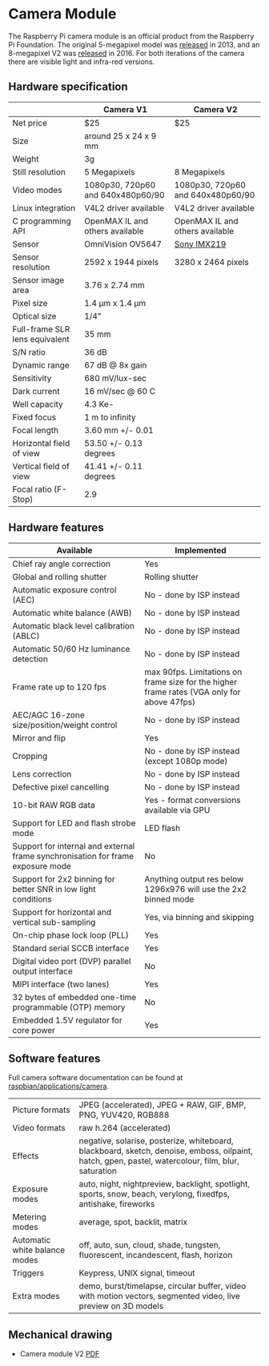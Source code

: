 # Camera Module

The Raspberry Pi camera module is an official product from the Raspberry Pi Foundation. The original 5-megapixel model was [released](https://www.raspberrypi.org/blog/camera-board-available-for-sale/) in 2013, and an 8-megapixel V2 was [released](https://www.raspberrypi.org/blog/new-8-megapixel-camera-board-sale-25/) in 2016. For both iterations of the camera there are visible light and infra-red versions.

## Hardware specification

| | Camera V1 | Camera V2 |
| --- | --- | --- |
| Net price | $25 | $25 |
| Size | around 25 x 24 x 9 mm | |
| Weight | 3g | |
| Still resolution | 5 Megapixels | 8 Megapixels |
| Video modes | 1080p30, 720p60 and 640x480p60/90 | 1080p30, 720p60 and 640x480p60/90 |
| Linux integration | V4L2 driver available | V4L2 driver available |
| C programming API | OpenMAX IL and others available | OpenMAX IL and others available |
| Sensor | OmniVision OV5647 | [Sony IMX219](http://www.sony.net/Products/SC-HP/new_pro/april_2014/imx219_e.html) |
| Sensor resolution | 2592 x 1944 pixels | 3280 x 2464 pixels |
| Sensor image area | 3.76 x 2.74 mm | |
| Pixel size | 1.4 µm x 1.4 µm | |
| Optical size	| 1/4" | |
| Full-frame SLR lens equivalent | 35 mm | |
| S/N ratio | 36 dB | |
| Dynamic range | 67 dB @ 8x gain | |
| Sensitivity | 680 mV/lux-sec | |
| Dark current | 16 mV/sec @ 60 C | |
| Well capacity | 4.3 Ke- | |
| Fixed focus | 1 m to infinity | |
| Focal length | 3.60 mm +/- 0.01 | |
| Horizontal field of view | 53.50  +/- 0.13 degrees | |
| Vertical field of view | 41.41 +/- 0.11 degrees | |
| Focal ratio (F-Stop) | 2.9 | |

## Hardware features

| Available | Implemented |
| --- | --- |
| Chief ray angle correction | Yes |
| Global and rolling shutter | Rolling shutter |
| Automatic exposure control (AEC) | No - done by ISP instead |
| Automatic white balance (AWB) | No - done by ISP instead |
| Automatic black level calibration (ABLC) | No - done by ISP instead |
| Automatic 50/60 Hz luminance detection | No - done by ISP instead |
| Frame rate up to 120 fps | max 90fps. Limitations on frame size for the higher frame rates (VGA only for above 47fps) |
| AEC/AGC 16-zone size/position/weight control | No - done by ISP instead |
| Mirror and flip | Yes |
| Cropping | No - done by ISP instead (except 1080p mode) |
| Lens correction | No - done by ISP instead |
| Defective pixel cancelling | No - done by ISP instead |
| 10-bit RAW RGB data | Yes - format conversions available via GPU |
| Support for LED and flash strobe mode | LED flash |
| Support for internal and external frame synchronisation for frame exposure mode | No |
| Support for 2x2 binning for better SNR in low light conditions | Anything output res below 1296x976 will use the 2x2 binned mode |
| Support for horizontal and vertical sub-sampling | Yes, via binning and skipping |
| On-chip phase lock loop (PLL) | Yes |
| Standard serial SCCB interface | Yes |
| Digital video port (DVP) parallel output interface | No |
| MIPI interface (two lanes) | Yes |
| 32 bytes of embedded one-time programmable (OTP) memory | No |
| Embedded 1.5V regulator for core power | Yes |

## Software features

Full camera software documentation can be found at [raspbian/applications/camera](../../raspbian/applications/camera.md).

| | |
| --- | --- |
| Picture formats | JPEG (accelerated), JPEG + RAW, GIF, BMP, PNG, YUV420, RGB888 |
| Video formats | raw h.264 (accelerated) |
| Effects | negative, solarise, posterize, whiteboard, blackboard, sketch, denoise, emboss, oilpaint, hatch, gpen, pastel, watercolour, film, blur, saturation |
| Exposure modes |auto, night, nightpreview, backlight, spotlight, sports, snow, beach, verylong, fixedfps, antishake, fireworks |
| Metering modes | average, spot, backlit, matrix |
| Automatic white balance modes | off, auto, sun, cloud, shade, tungsten, fluorescent, incandescent, flash, horizon |
| Triggers | Keypress, UNIX signal, timeout |
| Extra modes | demo, burst/timelapse, circular buffer, video with motion vectors, segmented video, live preview on 3D models |

## Mechanical drawing

- Camera module V2 [PDF](rpi-cam-v2_1-dimensions.pdf)
